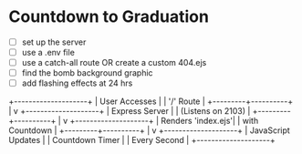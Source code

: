 # Countdown to Graduation

- [ ] set up the server
- [ ] use a .env file
- [ ] use a catch-all route OR create a custom 404.ejs
- [ ] find the bomb background graphic
- [ ] add flashing effects at 24 hrs

+--------------------+
|   User Accesses    |
|     '/' Route      |
+---------+----------+
          |
          v
+--------------------+
|   Express Server   |
| (Listens on 2103)  |
+---------+----------+
          |
          v
+--------------------+
| Renders 'index.ejs'|
|  with Countdown    |
+---------+----------+
          |
          v
+--------------------+
| JavaScript Updates |
|   Countdown Timer  |
|     Every Second   |
+--------------------+
